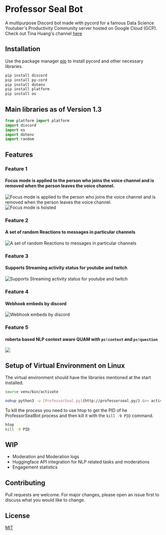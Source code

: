 # Professor Seal Bot

A multipurpose Discord bot made with pycord for a famous Data Science Youtuber's Productivity Community server hosted on Google Cloud (GCP).
Check out Tina Huang's channel [here](https://www.youtube.com/c/TinaHuang1)


## Installation

Use the package manager [pip](https://pip.pypa.io/en/stable/) to install pycord and other necessary libraries.

```bash
pip install discord
pip install py-cord
pip install dotenv
pip install platform
pip install os
```

## Main libraries as of Version 1.3

```python
from platform import platform
import discord
import os
import dotenv
import random
```
## Features
### Feature 1
#### Focus mode is applied to the person who joins the voice channel and is removed when the person leaves the voice channel.
![Focus mode is applied to the person who joins the voice channel and is removed when the person leaves the voice channel.](https://github.com/HarshitSati/Professor-Seal-Bot/blob/master/assets/img/focusmode_img.png)
![Focus mode is hoisted](https://github.com/HarshitSati/Professor-Seal-Bot/blob/master/assets/img/focusmode_display.png)
### Feature 2
#### A set of random Reactions to messages in particular channels
![A set of random Reactions to messages in particular channels](https://github.com/HarshitSati/Professor-Seal-Bot/blob/master/assets/img/reaction_improve_everyday.png)
### Feature 3
#### Supports Streaming activity status for youtube and twitch
![Supports Streaming activity status for youtube and twitch](https://github.com/HarshitSati/Professor-Seal-Bot/blob/master/assets/img/status.png)
### Feature 4
#### Webhook embeds by discord
![Webhook embeds by discord](https://github.com/HarshitSati/Professor-Seal-Bot/blob/master/assets/img/webhook.png)

### Feature 5 
#### roberta based NLP context aware QUAM with `ps!context` and `ps!question`
![](https://github.com/HarshitSati/Professor-Seal-Bot/blob/master/assets/img/feature5.png)

## Setup of Virtual Environment on Linux
The virtual environment should have the libraries mentioned at the start installed.
```bash
source venv/bin/activate

nohup python3 -u [ProfessorSeal.py](http://professorseal.py/) &>> activity.log &
```
To kill the process you need to use htop to get the PID of he ProfessorSealBot process and then kill it with the `kill -9 PID` command.
```bash
htop 
kill -9 PID
```
 
## WIP
* Moderation and Moderation logs
* Huggingface API integration for NLP related tasks and moderations 
* Engagement statistics 
## Contributing
Pull requests are welcome. For major changes, please open an issue first to discuss what you would like to change.

## License
[MIT](https://choosealicense.com/licenses/mit/)
